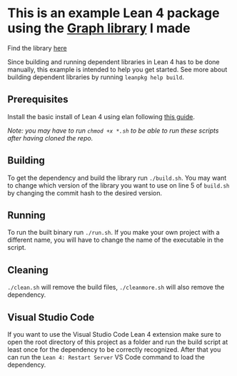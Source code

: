 # This is an example Lean 4 package using the [Graph library](https://github.com/PeterKementzey/graph-library-for-lean4) I made

Find the library [here](https://github.com/PeterKementzey/graph-library-for-lean4)

Since building and running dependent libraries in Lean 4 has to be done manually, this example is intended to help you get started. See more about building dependent libraries by running `leanpkg help build`.

## Prerequisites

Install the basic install of Lean 4 using elan following [this guide](https://leanprover.github.io/lean4/doc/setup.html#basic-setup).

*Note: you may have to run `chmod +x *.sh` to be able to run these scripts after having cloned the repo.*

## Building

To get the dependency and build the library run `./build.sh`. You may want to change which version of the library you want to use on line 5 of `build.sh` by changing the commit hash to the desired version.

## Running

To run the built binary run `./run.sh`. If you make your own project with a different name, you will have to change the name of the executable in the script.

## Cleaning

`./clean.sh` will remove the build files, `./cleanmore.sh` will also remove the dependency.

## Visual Studio Code

If you want to use the Visual Studio Code Lean 4 extension make sure to open the root directory of this project as a folder and run the build script at least once for the dependency to be correctly recognized. After that you can run the `Lean 4: Restart Server` VS Code command to load the dependency.
